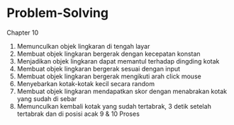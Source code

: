 # Problem-Solving
Chapter 10
1. Memunculkan objek lingkaran di tengah layar
2. Membuat objek lingkaran bergerak dengan kecepatan konstan
3. Menjadikan objek lingkaran dapat memantul terhadap dingding kotak
4. Membuat objek lingkaran bergerak sesuai dengan input
5. Membuat objek lingkaran bergerak mengikuti arah click mouse
6. Menyebarkan kotak-kotak kecil secara random
7. Membuat objek lingkaran mendapatkan skor dengan menabrakan kotak yang sudah di sebar
8. Memunculkan kembali kotak yang sudah tertabrak, 3 detik setelah tertabrak dan di posisi acak
9 & 10 Proses
